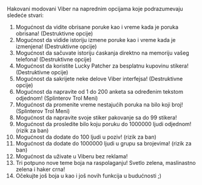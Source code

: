 Hakovani modovani Viber na naprednim opcijama koje podrazumevaju sledeće stvari:
1. Mogućnost da vidite obrisane poruke kao i vreme kada je poruka obrisana! (Destruktivne opcije)
2. Mogućnost da vidide istoriju izmene poruke kao i vreme kada je izmenjena! (Destruktivne opcije)
3. Mogućnost da sačuvate istoriju ćaskanja direktno na memoriju vašeg telefona! (Destruktivne opcije)
4. Mogućnost da koristite Lucky Patcher za besplatnu kupovinu stikera! (Destruktivne opcije)
5. Mogućnost da sakrijete neke delove Viber interfejsa! (Destruktivne opcije)
6. Mogućnost da napravite od 1 do 200 anketa sa određenim tekstom odjednom! (Splinterov Trol Meni)
7. Mogućnost da promenite vreme nestajućih poruka na bilo koji broj! (Splinterov Trol Meni)
8. Mogućnost da napravite svoje stiker pakovanje sa do 99 stikera!
9. Mogućnost da prosledite bilo koju poruku do 1000000 ljudi odjednom! (rizik za ban)
10. Mogućnost da dodate do 100 ljudi u poziv! (rizik za ban)
11. Mogućnost da dodate do 1000000 ljudi u grupu sa brojevima! (rizik za ban)
12. Mogućnost da uživate u Viberu bez reklama!
13. Tri potpuno nove teme boja na raspolaganju! Svetlo zelena, maslinastno zelena i haker crna!
14. Očekujte još boja u kao i još novih funkcija u budućnosti ;)
